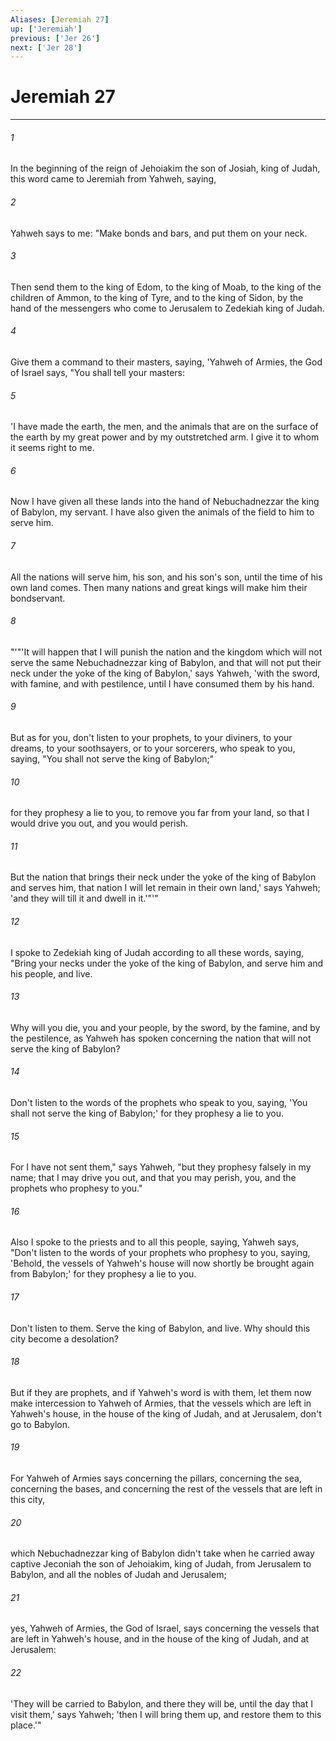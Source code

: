 ```yaml
---
Aliases: [Jeremiah 27]
up: ['Jeremiah']
previous: ['Jer 26']
next: ['Jer 28']
---
```

# Jeremiah 27
***





###### 1 

In the beginning of the reign of Jehoiakim the son of Josiah, king of Judah, this word came to Jeremiah from Yahweh, saying, 



###### 2 

Yahweh says to me: "Make bonds and bars, and put them on your neck. 



###### 3 

Then send them to the king of Edom, to the king of Moab, to the king of the children of Ammon, to the king of Tyre, and to the king of Sidon, by the hand of the messengers who come to Jerusalem to Zedekiah king of Judah. 



###### 4 

Give them a command to their masters, saying, 'Yahweh of Armies, the God of Israel says, "You shall tell your masters: 



###### 5 

'I have made the earth, the men, and the animals that are on the surface of the earth by my great power and by my outstretched arm. I give it to whom it seems right to me. 



###### 6 

Now I have given all these lands into the hand of Nebuchadnezzar the king of Babylon, my servant. I have also given the animals of the field to him to serve him. 



###### 7 

All the nations will serve him, his son, and his son's son, until the time of his own land comes. Then many nations and great kings will make him their bondservant. 



###### 8 

"'"'It will happen that I will punish the nation and the kingdom which will not serve the same Nebuchadnezzar king of Babylon, and that will not put their neck under the yoke of the king of Babylon,' says Yahweh, 'with the sword, with famine, and with pestilence, until I have consumed them by his hand. 



###### 9 

But as for you, don't listen to your prophets, to your diviners, to your dreams, to your soothsayers, or to your sorcerers, who speak to you, saying, "You shall not serve the king of Babylon;" 



###### 10 

for they prophesy a lie to you, to remove you far from your land, so that I would drive you out, and you would perish. 



###### 11 

But the nation that brings their neck under the yoke of the king of Babylon and serves him, that nation I will let remain in their own land,' says Yahweh; 'and they will till it and dwell in it.'"'" 



###### 12 

I spoke to Zedekiah king of Judah according to all these words, saying, "Bring your necks under the yoke of the king of Babylon, and serve him and his people, and live. 



###### 13 

Why will you die, you and your people, by the sword, by the famine, and by the pestilence, as Yahweh has spoken concerning the nation that will not serve the king of Babylon? 



###### 14 

Don't listen to the words of the prophets who speak to you, saying, 'You shall not serve the king of Babylon;' for they prophesy a lie to you. 



###### 15 

For I have not sent them," says Yahweh, "but they prophesy falsely in my name; that I may drive you out, and that you may perish, you, and the prophets who prophesy to you." 



###### 16 

Also I spoke to the priests and to all this people, saying, Yahweh says, "Don't listen to the words of your prophets who prophesy to you, saying, 'Behold, the vessels of Yahweh's house will now shortly be brought again from Babylon;' for they prophesy a lie to you. 



###### 17 

Don't listen to them. Serve the king of Babylon, and live. Why should this city become a desolation? 



###### 18 

But if they are prophets, and if Yahweh's word is with them, let them now make intercession to Yahweh of Armies, that the vessels which are left in Yahweh's house, in the house of the king of Judah, and at Jerusalem, don't go to Babylon. 



###### 19 

For Yahweh of Armies says concerning the pillars, concerning the sea, concerning the bases, and concerning the rest of the vessels that are left in this city, 



###### 20 

which Nebuchadnezzar king of Babylon didn't take when he carried away captive Jeconiah the son of Jehoiakim, king of Judah, from Jerusalem to Babylon, and all the nobles of Judah and Jerusalem; 



###### 21 

yes, Yahweh of Armies, the God of Israel, says concerning the vessels that are left in Yahweh's house, and in the house of the king of Judah, and at Jerusalem: 



###### 22 

'They will be carried to Babylon, and there they will be, until the day that I visit them,' says Yahweh; 'then I will bring them up, and restore them to this place.'"
